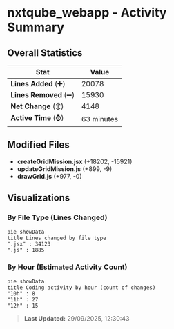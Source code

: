# nxtqube_webapp - Activity Summary 

## Overall Statistics

| Stat                   | Value                                                             |
| ---------------------- | ----------------------------------------------------------------- |
| **Lines Added** (➕)   | 20078                                          |
| **Lines Removed** (➖) | 15930                                        |
| **Net Change** (↕)    | 4148                |
| **Active Time** (⌚)   | 63 minutes |


## Modified Files
- **createGridMission.jsx** (+18202, -15921)
- **updateGridMission.js** (+899, -9)
- **drawGrid.js** (+977, -0)

## Visualizations

### By File Type (Lines Changed)

```mermaid
pie showData
title Lines changed by file type
".jsx" : 34123
".js" : 1885
```

### By Hour (Estimated Activity Count)

```mermaid
pie showData
title Coding activity by hour (count of changes)
"10h" : 8
"11h" : 27
"12h" : 15
```


> **Last Updated:** 29/09/2025, 12:30:43